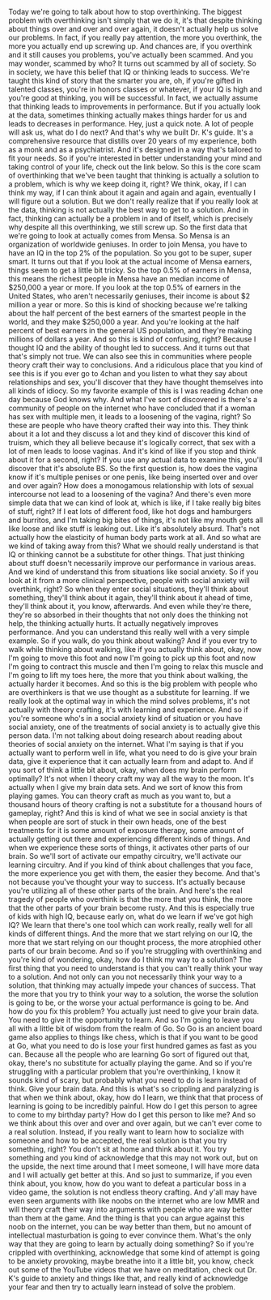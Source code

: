  Today we're going to talk about how to stop overthinking. The biggest problem with overthinking isn't simply that we do it, it's that despite thinking about things over and over and over again, it doesn't actually help us solve our problems. In fact, if you really pay attention, the more you overthink, the more you actually end up screwing up. And chances are, if you overthink and it still causes you problems, you've actually been scammed. And you may wonder, scammed by who? It turns out scammed by all of society. So in society, we have this belief that IQ or thinking leads to success. We're taught this kind of story that the smarter you are, oh, if you're gifted in talented classes, you're in honors classes or whatever, if your IQ is high and you're good at thinking, you will be successful. In fact, we actually assume that thinking leads to improvements in performance. But if you actually look at the data, sometimes thinking actually makes things harder for us and leads to decreases in performance. Hey, just a quick note. A lot of people will ask us, what do I do next? And that's why we built Dr. K's guide. It's a comprehensive resource that distills over 20 years of my experience, both as a monk and as a psychiatrist. And it's designed in a way that's tailored to fit your needs. So if you're interested in better understanding your mind and taking control of your life, check out the link below. So this is the core scam of overthinking that we've been taught that thinking is actually a solution to a problem, which is why we keep doing it, right? We think, okay, if I can think my way, if I can think about it again and again and again, eventually I will figure out a solution. But we don't really realize that if you really look at the data, thinking is not actually the best way to get to a solution. And in fact, thinking can actually be a problem in and of itself, which is precisely why despite all this overthinking, we still screw up. So the first data that we're going to look at actually comes from Mensa. So Mensa is an organization of worldwide geniuses. In order to join Mensa, you have to have an IQ in the top 2% of the population. So you got to be super, super smart. It turns out that if you look at the actual income of Mensa earners, things seem to get a little bit tricky. So the top 0.5% of earners in Mensa, this means the richest people in Mensa have an median income of $250,000 a year or more. If you look at the top 0.5% of earners in the United States, who aren't necessarily geniuses, their income is about $2 million a year or more. So this is kind of shocking because we're talking about the half percent of the best earners of the smartest people in the world, and they make $250,000 a year. And you're looking at the half percent of best earners in the general US population, and they're making millions of dollars a year. And so this is kind of confusing, right? Because I thought IQ and the ability of thought led to success. And it turns out that that's simply not true. We can also see this in communities where people theory craft their way to conclusions. And a ridiculous place that you kind of see this is if you ever go to 4chan and you listen to what they say about relationships and sex, you'll discover that they have thought themselves into all kinds of idiocy. So my favorite example of this is I was reading 4chan one day because God knows why. And what I've sort of discovered is there's a community of people on the internet who have concluded that if a woman has sex with multiple men, it leads to a loosening of the vagina, right? So these are people who have theory crafted their way into this. They think about it a lot and they discuss a lot and they kind of discover this kind of truism, which they all believe because it's logically correct, that sex with a lot of men leads to loose vaginas. And it's kind of like if you stop and think about it for a second, right? If you use any actual data to examine this, you'll discover that it's absolute BS. So the first question is, how does the vagina know if it's multiple penises or one penis, like being inserted over and over and over again? How does a monogamous relationship with lots of sexual intercourse not lead to a loosening of the vagina? And there's even more simple data that we can kind of look at, which is like, if I take really big bites of stuff, right? If I eat lots of different food, like hot dogs and hamburgers and burritos, and I'm taking big bites of things, it's not like my mouth gets all like loose and like stuff is leaking out. Like it's absolutely absurd. That's not actually how the elasticity of human body parts work at all. And so what are we kind of taking away from this? What we should really understand is that IQ or thinking cannot be a substitute for other things. That just thinking about stuff doesn't necessarily improve our performance in various areas. And we kind of understand this from situations like social anxiety. So if you look at it from a more clinical perspective, people with social anxiety will overthink, right? So when they enter social situations, they'll think about something, they'll think about it again, they'll think about it ahead of time, they'll think about it, you know, afterwards. And even while they're there, they're so absorbed in their thoughts that not only does the thinking not help, the thinking actually hurts. It actually negatively improves performance. And you can understand this really well with a very simple example. So if you walk, do you think about walking? And if you ever try to walk while thinking about walking, like if you actually think about, okay, now I'm going to move this foot and now I'm going to pick up this foot and now I'm going to contract this muscle and then I'm going to relax this muscle and I'm going to lift my toes here, the more that you think about walking, the actually harder it becomes. And so this is the big problem with people who are overthinkers is that we use thought as a substitute for learning. If we really look at the optimal way in which the mind solves problems, it's not actually with theory crafting, it's with learning and experience. And so if you're someone who's in a social anxiety kind of situation or you have social anxiety, one of the treatments of social anxiety is to actually give this person data. I'm not talking about doing research about reading about theories of social anxiety on the internet. What I'm saying is that if you actually want to perform well in life, what you need to do is give your brain data, give it experience that it can actually learn from and adapt to. And if you sort of think a little bit about, okay, when does my brain perform optimally? It's not when I theory craft my way all the way to the moon. It's actually when I give my brain data sets. And we sort of know this from playing games. You can theory craft as much as you want to, but a thousand hours of theory crafting is not a substitute for a thousand hours of gameplay, right? And this is kind of what we see in social anxiety is that when people are sort of stuck in their own heads, one of the best treatments for it is some amount of exposure therapy, some amount of actually getting out there and experiencing different kinds of things. And when we experience these sorts of things, it activates other parts of our brain. So we'll sort of activate our empathy circuitry, we'll activate our learning circuitry. And if you kind of think about challenges that you face, the more experience you get with them, the easier they become. And that's not because you've thought your way to success. It's actually because you're utilizing all of these other parts of the brain. And here's the real tragedy of people who overthink is that the more that you think, the more that the other parts of your brain become rusty. And this is especially true of kids with high IQ, because early on, what do we learn if we've got high IQ? We learn that there's one tool which can work really, really well for all kinds of different things. And the more that we start relying on our IQ, the more that we start relying on our thought process, the more atrophied other parts of our brain become. And so if you're struggling with overthinking and you're kind of wondering, okay, how do I think my way to a solution? The first thing that you need to understand is that you can't really think your way to a solution. And not only can you not necessarily think your way to a solution, that thinking may actually impede your chances of success. That the more that you try to think your way to a solution, the worse the solution is going to be, or the worse your actual performance is going to be. And how do you fix this problem? You actually just need to give your brain data. You need to give it the opportunity to learn. And so I'm going to leave you all with a little bit of wisdom from the realm of Go. So Go is an ancient board game also applies to things like chess, which is that if you want to be good at Go, what you need to do is lose your first hundred games as fast as you can. Because all the people who are learning Go sort of figured out that, okay, there's no substitute for actually playing the game. And so if you're struggling with a particular problem that you're overthinking, I know it sounds kind of scary, but probably what you need to do is learn instead of think. Give your brain data. And this is what's so crippling and paralyzing is that when we think about, okay, how do I learn, we think that that process of learning is going to be incredibly painful. How do I get this person to agree to come to my birthday party? How do I get this person to like me? And so we think about this over and over and over again, but we can't ever come to a real solution. Instead, if you really want to learn how to socialize with someone and how to be accepted, the real solution is that you try something, right? You don't sit at home and think about it. You try something and you kind of acknowledge that this may not work out, but on the upside, the next time around that I meet someone, I will have more data and I will actually get better at this. And so just to summarize, if you even think about, you know, how do you want to defeat a particular boss in a video game, the solution is not endless theory crafting. And y'all may have even seen arguments with like noobs on the internet who are low MMR and will theory craft their way into arguments with people who are way better than them at the game. And the thing is that you can argue against this noob on the internet, you can be way better than them, but no amount of intellectual masturbation is going to ever convince them. What's the only way that they are going to learn by actually doing something? So if you're crippled with overthinking, acknowledge that some kind of attempt is going to be anxiety provoking, maybe breathe into it a little bit, you know, check out some of the YouTube videos that we have on meditation, check out Dr. K's guide to anxiety and things like that, and really kind of acknowledge your fear and then try to actually learn instead of solve the problem.